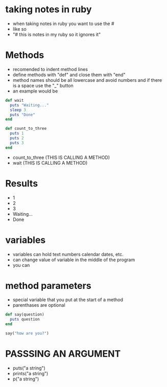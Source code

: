 # taking notes in ruby
* when taking notes in ruby you want to use the #
* like so
* "# this is notes in my ruby so it ignores it"


# Methods
*  recomended to indent method lines
* define methods with "def" and close them with "end"
* method names should be all lowercase and avoid numbers and if there is a space use the "_" button
* an example would be 
```ruby
def wait
  puts "Waiting..."
  sleep 3
  puts "Done"
end
```

```ruby
def count_to_three
  puts 1
  puts 2
  puts 3
end
```

* count_to_three (THIS IS CALLING A METHOD)
* wait (THIS IS CALLING A METHOD)

# Results
* 1
* 2
* 3
* Waiting...
* Done

# variables
*  variables can hold text numbers calendar dates, etc.
* can change value of variable in the middle of the program
* you can 


# method parameters
* special variable that you put at the start of a method
* parenthases are optional

```ruby
def say(question)
  puts question
end

say("how are you?")
```



# PASSSING AN ARGUMENT
* puts("a string")
* prints("a string")
* p("a string")